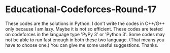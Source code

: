 # Educational-Codeforces-Round-17
These codes are the solutions in Python.
I don't write the codes in C++/G++ only because I am lazy. Maybe it is not so efficient.
These codes are tested on codeforces in the language type 'PyPy 3' or 'Python 3'. Some codes may not be able to run fast enough in both these two language. (That means you have to choose one.)
You can give me some useful suggestions. Thanks.
